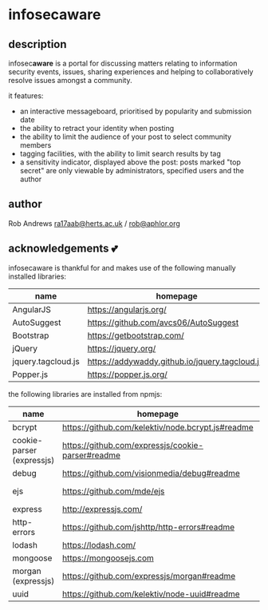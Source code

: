 # infosec**aware**

## description

infosec**aware** is a portal for discussing matters relating to information security events, issues, sharing experiences and helping to collaboratively resolve issues amongst a community.

it features:

  * an interactive messageboard, prioritised by popularity and submission date
  * the ability to retract your identity when posting
  * the ability to limit the audience of your post to select community members
  * tagging facilities, with the ability to limit search results by tag
  * a sensitivity indicator, displayed above the post: posts marked "top secret" are only viewable by administrators, specified users and the author

## author

Rob Andrews <ra17aab@herts.ac.uk> / <rob@aphlor.org>

## acknowledgements 💕

infosecaware is thankful for and makes use of the following manually installed libraries:

| name | homepage | license |
|------|----------|---------|
| AngularJS | https://angularjs.org/ | MIT |
| AutoSuggest | https://github.com/avcs06/AutoSuggest | MIT |
| Bootstrap | https://getbootstrap.com/ | MIT |
| jQuery | https://jquery.org/ | MIT |
| jquery.tagcloud.js | https://addywaddy.github.io/jquery.tagcloud.js/ | MIT |
| Popper.js | https://popper.js.org/ | MIT |

the following libraries are installed from npmjs:

| name | homepage | license |
|------|----------|---------|
| bcrypt | https://github.com/kelektiv/node.bcrypt.js#readme | MIT |
| cookie-parser (expressjs) | https://github.com/expressjs/cookie-parser#readme | MIT |
| debug | https://github.com/visionmedia/debug#readme | MIT |
| ejs | https://github.com/mde/ejs | Apache-2.0 |
| express | http://expressjs.com/ | MIT |
| http-errors | https://github.com/jshttp/http-errors#readme | MIT |
| lodash | https://lodash.com/ | MIT |
| mongoose | https://mongoosejs.com | MIT |
| morgan (expressjs) | https://github.com/expressjs/morgan#readme | MIT |
| uuid | https://github.com/kelektiv/node-uuid#readme | MIT |
